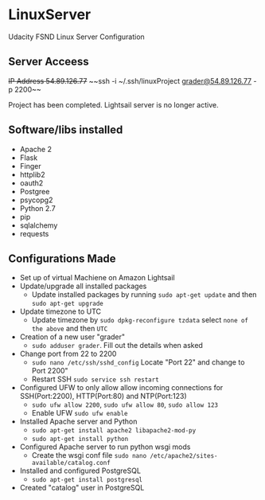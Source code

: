 # LinuxServer
Udacity FSND Linux Server Configuration 

## Server Acceess 

~~IP Address 54.89.126.77~~
~~ssh -i ~/.ssh/linuxProject grader@54.89.126.77 -p 2200~~

Project has been completed. Lightsail server is no longer active. 

## Software/libs installed

* Apache 2
* Flask
* Finger
* httplib2
* oauth2
* Postgree
* psycopg2
* Python 2.7
* pip
* sqlalchemy
* requests

## Configurations Made

* Set up of virtual Machiene on Amazon Lightsail
* Update/upgrade all installed packages
  * Update installed packages by running `sudo apt-get update` and then `sudo apt-get upgrade`
* Update timezone to UTC
  * Update timezone by `sudo dpkg-reconfigure tzdata` select `none of the above` and then `UTC`
* Creation of a new user "grader" 
  * `sudo adduser grader`. Fill out the details when asked
* Change port from 22 to 2200
  * `sudo nano /etc/ssh/sshd_config` Locate "Port 22" and change to Port 2200"
  * Restart SSH `sudo service ssh restart`
* Configured UFW to only allow allow incoming connections for SSH(Port:2200), HTTP(Port:80) and NTP(Port:123)
  * `sudo ufw allow 2200`, `sudo ufw allow 80`, `sudo allow 123`
  * Enable UFW `sudo ufw enable`
* Installed Apache server and Python 
  * `sudo apt-get install apache2 libapache2-mod-py`
  * `sudo apt-get install python`
* Configured Apache server to run python wsgi mods
  * Create the wsgi conf file `sudo nano /etc/apache2/sites-available/catalog.conf`
* Installed and configured PostgreSQL
  * `sudo apt-get install postgresql`
* Created "catalog" user in PostgreSQL

